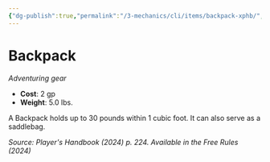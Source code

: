```yaml
---
{"dg-publish":true,"permalink":"/3-mechanics/cli/items/backpack-xphb/","tags":["ttrpg-cli/compendium/src/5e/xphb","ttrpg-cli/item/gear/","ttrpg-cli/item/rarity/none"],"noteIcon":""}
---
```


# Backpack
*Adventuring gear*  


- **Cost**: 2 gp
- **Weight**: 5.0 lbs.

A Backpack holds up to 30 pounds within 1 cubic foot. It can also serve as a saddlebag.

*Source: Player's Handbook (2024) p. 224. Available in the Free Rules (2024)*